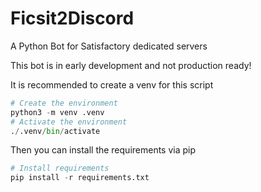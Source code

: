 # Ficsit2Discord

A Python Bot for Satisfactory dedicated servers

This bot is in early development and not production ready!

It is recommended to create a venv for this script

```Python
# Create the environment
python3 -m venv .venv
# Activate the environment
./.venv/bin/activate
```

Then you can install the requirements via pip

```Python
# Install requirements
pip install -r requirements.txt
```
